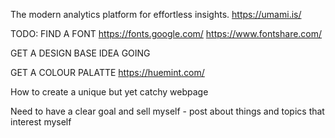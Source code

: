 The modern analytics platform
for effortless insights.
https://umami.is/

TODO: FIND A FONT
    https://fonts.google.com/
    https://www.fontshare.com/


GET A DESIGN BASE IDEA GOING

   GET A COLOUR PALATTE
    https://huemint.com/

How to create a unique but yet catchy webpage

Need to have a clear goal and sell myself
    - post about things and topics that interest myself